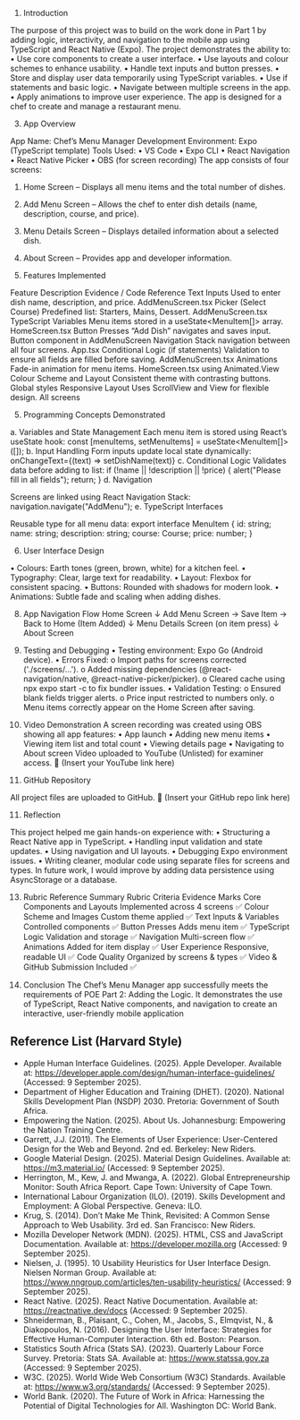 
1. Introduction

   
The purpose of this project was to build on the work done in Part 1 by adding logic, interactivity, and navigation to the mobile app using TypeScript and React Native (Expo).
The project demonstrates the ability to:
•	Use core components to create a user interface.
•	Use layouts and colour schemes to enhance usability.
•	Handle text inputs and button presses.
•	Store and display user data temporarily using TypeScript variables.
•	Use if statements and basic logic.
•	Navigate between multiple screens in the app.
•	Apply animations to improve user experience.
The app is designed for a chef to create and manage a restaurant menu.

3. App Overview

   
App Name: Chef’s Menu Manager
Development Environment: Expo (TypeScript template)
Tools Used:
•	VS Code
•	Expo CLI
•	React Navigation
•	React Native Picker
•	OBS (for screen recording)
The app consists of four screens:
1.	Home Screen – Displays all menu items and the total number of dishes.
2.	Add Menu Screen – Allows the chef to enter dish details (name, description, course, and price).
3.	Menu Details Screen – Displays detailed information about a selected dish.
4.	About Screen – Provides app and developer information.

3. Features Implemented

   
Feature	Description	Evidence / Code Reference
Text Inputs	Used to enter dish name, description, and price.	AddMenuScreen.tsx
Picker (Select Course)	Predefined list: Starters, Mains, Dessert.	AddMenuScreen.tsx
TypeScript Variables	Menu items stored in a useState<MenuItem[]> array.	HomeScreen.tsx
Button Presses	“Add Dish” navigates and saves input.	Button component in AddMenuScreen
Navigation	Stack navigation between all four screens.	App.tsx
Conditional Logic (if statements)	Validation to ensure all fields are filled before saving.	AddMenuScreen.tsx
Animations	Fade-in animation for menu items.	HomeScreen.tsx using Animated.View
Colour Scheme and Layout	Consistent theme with contrasting buttons.	Global styles
Responsive Layout	Uses ScrollView and View for flexible design.	All screens







5. Programming Concepts Demonstrated
   
a. Variables and State Management
Each menu item is stored using React’s useState hook:
const [menuItems, setMenuItems] = useState<MenuItem[]>([]);
b. Input Handling
Form inputs update local state dynamically:
onChangeText={(text) => setDishName(text)}
c. Conditional Logic
Validates data before adding to list:
if (!name || !description || !price) {
  alert("Please fill in all fields");
  return;
}
d. Navigation

Screens are linked using React Navigation Stack:
navigation.navigate("AddMenu");
e. TypeScript Interfaces

Reusable type for all menu data:
export interface MenuItem {
  id: string;
  name: string;
  description: string;
  course: Course;
  price: number;
}



 6. User Interface Design
    
•	Colours: Earth tones (green, brown, white) for a kitchen feel.
•	Typography: Clear, large text for readability.
•	Layout: Flexbox for consistent spacing.
•	Buttons: Rounded with shadows for modern look.
•	Animations: Subtle fade and scaling when adding dishes.

 8. App Navigation Flow
Home Screen
   ↓
Add Menu Screen → Save Item → Back to Home (Item Added)
   ↓
Menu Details Screen (on item press)
   ↓
About Screen

 9. Testing and Debugging
•	Testing environment: Expo Go (Android device).
•	Errors Fixed:
o	Import paths for screens corrected ('./screens/...').
o	Added missing dependencies (@react-navigation/native, @react-native-picker/picker).
o	Cleared cache using npx expo start -c to fix bundler issues.
•	Validation Testing:
o	Ensured blank fields trigger alerts.
o	Price input restricted to numbers only.
o	Menu items correctly appear on the Home Screen after saving.

10. Video Demonstration
A screen recording was created using OBS showing all app features:
•	App launch
•	Adding new menu items
•	Viewing item list and total count
•	Viewing details page
•	Navigating to About screen
Video uploaded to YouTube (Unlisted) for examiner access.
🔗 (Insert your YouTube link here)

 11. GitHub Repository

     
All project files are uploaded to GitHub.
🔗 (Insert your GitHub repo link here)

 11. Reflection

     
This project helped me gain hands-on experience with:
•	Structuring a React Native app in TypeScript.
•	Handling input validation and state updates.
•	Using navigation and UI layouts.
•	Debugging Expo environment issues.
•	Writing cleaner, modular code using separate files for screens and types.
In future work, I would improve by adding data persistence using AsyncStorage or a database.






13. Rubric Reference Summary
Rubric Criteria	Evidence	Marks
Core Components and Layouts	Implemented across 4 screens	✅
Colour Scheme and Images	Custom theme applied	✅
Text Inputs & Variables	Controlled components	✅
Button Presses	Adds menu item	✅
TypeScript Logic	Validation and storage	✅
Navigation	Multi-screen flow	✅
Animations	Added for item display	✅
User Experience	Responsive, readable UI	✅
Code Quality	Organized by screens & types	✅
Video & GitHub Submission	Included	✅

14. Conclusion
The Chef’s Menu Manager app successfully meets the requirements of POE Part 2: Adding the Logic.
It demonstrates the use of TypeScript, React Native components, and navigation to create an interactive, user-friendly mobile application

## Reference List (Harvard Style)


- Apple Human Interface Guidelines. (2025). Apple Developer. Available at: https://developer.apple.com/design/human-interface-guidelines/ (Accessed: 9 September 2025).
- Department of Higher Education and Training (DHET). (2020). National Skills Development Plan (NSDP) 2030. Pretoria: Government of South Africa.
- Empowering the Nation. (2025). About Us. Johannesburg: Empowering the Nation Training Centre.
- Garrett, J.J. (2011). The Elements of User Experience: User-Centered Design for the Web and Beyond. 2nd ed. Berkeley: New Riders.
- Google Material Design. (2025). Material Design Guidelines. Available at: https://m3.material.io/ (Accessed: 9 September 2025).
- Herrington, M., Kew, J. and Mwanga, A. (2022). Global Entrepreneurship Monitor: South Africa Report. Cape Town: University of Cape Town.
- International Labour Organization (ILO). (2019). Skills Development and Employment: A Global Perspective. Geneva: ILO.
- Krug, S. (2014). Don’t Make Me Think, Revisited: A Common Sense Approach to Web Usability. 3rd ed. San Francisco: New Riders.
- Mozilla Developer Network (MDN). (2025). HTML, CSS and JavaScript Documentation. Available at: https://developer.mozilla.org (Accessed: 9 September 2025).
- Nielsen, J. (1995). 10 Usability Heuristics for User Interface Design. Nielsen Norman Group. Available at: https://www.nngroup.com/articles/ten-usability-heuristics/ (Accessed: 9 September 2025).
- React Native. (2025). React Native Documentation. Available at: https://reactnative.dev/docs (Accessed: 9 September 2025).
- Shneiderman, B., Plaisant, C., Cohen, M., Jacobs, S., Elmqvist, N., & Diakopoulos, N. (2016). Designing the User Interface: Strategies for Effective Human-Computer Interaction. 6th ed. Boston: Pearson.
- Statistics South Africa (Stats SA). (2023). Quarterly Labour Force Survey. Pretoria: Stats SA. Available at: https://www.statssa.gov.za (Accessed: 9 September 2025).
- W3C. (2025). World Wide Web Consortium (W3C) Standards. Available at: https://www.w3.org/standards/ (Accessed: 9 September 2025).
- World Bank. (2020). The Future of Work in Africa: Harnessing the Potential of Digital Technologies for All. Washington DC: World Bank.

